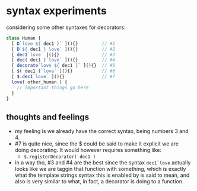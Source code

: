 # syntax experiments

considering some other syntaxes for decorators:

```js
class Human {
  [ D`love ${ dec1 }` ](){}         // #1
  [ D`${ dec1 } love` ](){}         // #2
  [ dec1`love` ](){}                // #3
  [ dec( dec1 )`love` ](){}         // #4
  [ decorate`love ${ dec1 }` ](){}  // #5
  [ $( dec1 )`love` ](){}           // #6
  [ $.dec1`love` ](){}              // #7
  love( other_human ) {
    // important things go here
  }
}
```
## thoughts and feelings

- my feeling is we already have the correct syntax, being numbers 3 and 4.
- #7 is quite nice, since the $ could be said to make it explicit we are doing decorating. It would however requires something like:
  - `$.registerDecorator( dec1 )`
- in a way tho, #3 and #4 are the best since the syntax ``dec1`love`` actually looks like we are taggin that function with something, which is exactly what the template strings syntax this is enabled by is said to mean, and also is very similar to what, in fact, a decorator is doing to a function.



